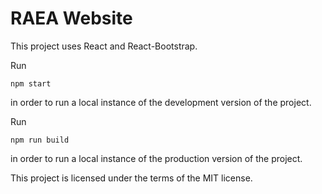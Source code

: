 # RAEA Website

This project uses React and React-Bootstrap.

Run

```
npm start
```

in order to run a local instance of the development version of the project.

Run

```
npm run build
```

in order to run a local instance of the production version of the project.

This project is licensed under the terms of the MIT license.
